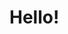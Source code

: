 <!DOCTYPE html>
<html>
<head>
<meta charset='UTF-8'>
<title>Welcome to my Javascript Project</title>
</head>
<body>
<div class='content'>
<h1>Hello!</h1>
</div>
<script></script>
</body>
</html>
